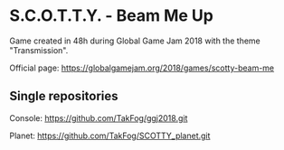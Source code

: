 # S.C.O.T.T.Y. - Beam Me Up

Game created in 48h during Global Game Jam 2018 with the theme "Transmission".

Official page: https://globalgamejam.org/2018/games/scotty-beam-me

## Single repositories

Console: https://github.com/TakFog/ggj2018.git

Planet: https://github.com/TakFog/SCOTTY_planet.git